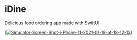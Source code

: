 # iDine
Delicious food ordering app made with SwiftUI

(<a href="https://ibb.co/T4zQk5V"><img src="https://i.ibb.co/X7mnbTh/Simulator-Screen-Shot-i-Phone-11-2021-01-18-at-18-12-13.png" alt="Simulator-Screen-Shot-i-Phone-11-2021-01-18-at-18-12-13" border="0"></a>)
